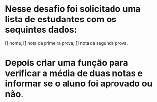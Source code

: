 # Nesse desafio foi solicitado uma lista de **estudantes** com os sequintes dados:

[] nome;
[] nota da primeira prova;
[] nota da segunda prova.

# Depois criar uma função para verificar a média de duas notas e informar se o aluno foi aprovado ou não.